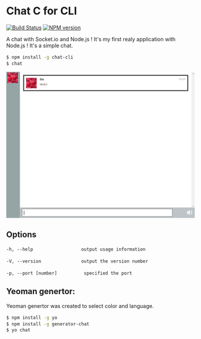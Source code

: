 # Chat C for CLI

[![Build Status](https://travis-ci.org/cedced19/chatc-cli.svg?branch=master)](https://travis-ci.org/cedced19/chatc-cli)
[![NPM version](https://badge.fury.io/js/chatc-cli.svg)](http://badge.fury.io/js/chatc-cli)

A chat with Socket.io and Node.js !
It's my first realy application with Node.js !
It's a simple chat.

```bash
$ npm install -g chat-cli
$ chat
```

![](https://raw.githubusercontent.com/cedced19/ChatC-Web/master/demo.png)

## Options

```
-h, --help                  output usage information

-V, --version               output the version number

-p, --port [number]          specified the port
```

## Yeoman genertor:

Yeoman genertor was created to select color and language.

```bash
$ npm install -g yo
$ npm install -g generator-chat
$ yo chat
```
